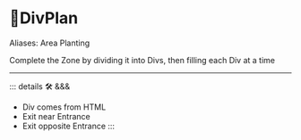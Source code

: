 # 🔻<via>DivPlan</via>

Aliases: Area Planting

Complete the Zone by dividing it into Divs, then filling each Div at a time

---

<!-- =================================================== -->
<!-- =================================================== -->
<!-- =================================================== -->
<!-- =================================================== -->
<!-- =================================================== -->
::: details 🛠 <dev>&&&</dev>

- Div comes from HTML
- Exit near Entrance
- Exit opposite Entrance
:::
